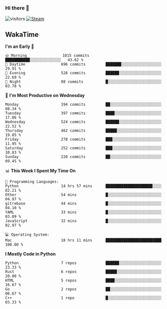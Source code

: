 ### Hi there 👋

![visitors](https://visitor-badge.glitch.me/badge?page_id=zhourunlai)
[![Steam](https://img.shields.io/badge/dynamic/json?url=https%3A%2F%2Fapi.swo.moe%2Fstats%2Fsteamgames%2F76561198285156854&query=count&color=0b1a37&label=Steam&labelColor=134375&logo=steam&suffix=+games&cacheSeconds=3600)](http://steamcommunity.com/profiles/76561198285156854)

## WakaTime
<!--START_SECTION:waka-->
**I'm an Early 🐤** 

```text
🌞 Morning                1015 commits        ███████████░░░░░░░░░░░░░░   43.62 % 
🌆 Daytime                696 commits         ███████░░░░░░░░░░░░░░░░░░   29.91 % 
🌃 Evening                528 commits         ██████░░░░░░░░░░░░░░░░░░░   22.69 % 
🌙 Night                  88 commits          █░░░░░░░░░░░░░░░░░░░░░░░░   03.78 % 
```
📅 **I'm Most Productive on Wednesday** 

```text
Monday                   194 commits         ██░░░░░░░░░░░░░░░░░░░░░░░   08.34 % 
Tuesday                  397 commits         ████░░░░░░░░░░░░░░░░░░░░░   17.06 % 
Wednesday                524 commits         ██████░░░░░░░░░░░░░░░░░░░   22.52 % 
Thursday                 462 commits         █████░░░░░░░░░░░░░░░░░░░░   19.85 % 
Friday                   278 commits         ███░░░░░░░░░░░░░░░░░░░░░░   11.95 % 
Saturday                 252 commits         ███░░░░░░░░░░░░░░░░░░░░░░   10.83 % 
Sunday                   220 commits         ██░░░░░░░░░░░░░░░░░░░░░░░   09.45 % 
```


📊 **This Week I Spent My Time On** 

```text
💬 Programming Languages: 
Python                   14 hrs 57 mins      █████████████████████░░░░   82.21 % 
Other                    54 mins             █░░░░░░░░░░░░░░░░░░░░░░░░   04.97 % 
gitrebase                44 mins             █░░░░░░░░░░░░░░░░░░░░░░░░   04.10 % 
YAML                     33 mins             █░░░░░░░░░░░░░░░░░░░░░░░░   03.09 % 
JavaScript               32 mins             █░░░░░░░░░░░░░░░░░░░░░░░░   02.97 % 

💻 Operating System: 
Mac                      18 hrs 11 mins      █████████████████████████   100.00 % 
```

**I Mostly Code in Python** 

```text
Python                   7 repos             ██████░░░░░░░░░░░░░░░░░░░   23.33 % 
Rust                     6 repos             █████░░░░░░░░░░░░░░░░░░░░   20.00 % 
HTML                     5 repos             ████░░░░░░░░░░░░░░░░░░░░░   16.67 % 
Go                       2 repos             ██░░░░░░░░░░░░░░░░░░░░░░░   06.67 % 
C++                      1 repo              █░░░░░░░░░░░░░░░░░░░░░░░░   03.33 % 
```




<!--END_SECTION:waka-->
